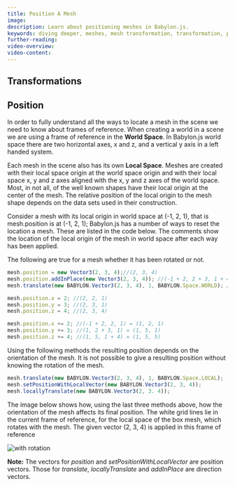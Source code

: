 ```yaml
---
title: Position A Mesh
image: 
description: Learn about positioning meshes in Babylon.js.
keywords: diving deeper, meshes, mesh transformation, transformation, position
further-reading:
video-overview:
video-content:
---
```


## Transformations
## Position
In order to fully understand all the ways to locate a mesh in the scene we need to know about frames of reference. When creating a world in a scene we are using a frame of reference in the **World Space**. In Babylon.js world space there are two horizontal axes, x and z, and a vertical y axis in a left handed system.

Each mesh in the scene also has its own **Local Space**.  Meshes are created with their local space origin at the world space origin and with their local space x, y and z axes aligned with the x, y and z axes of the world space. Most, in not all, of the well known shapes have their local origin at the center of the mesh. The relative position of the local origin to the mesh shape depends on the data sets used in their construction.

Consider a mesh with its local origin in world space at (-1, 2, 1), that is mesh.position is at (-1, 2, 1);
Babylon.js has a number of ways to reset the location a mesh. These are listed in the code below. The comments show the location of the local origin of the mesh in world space after each way has been applied.

The following are true for a mesh whether it has been rotated or not.

```javascript
mesh.position = new Vector3(2, 3, 4);//(2, 3, 4)
mesh.position.addInPlace(new Vector3(2, 3, 4)); //(-1 + 2, 2 + 3, 1 + 4) = (1, 5, 5)
mesh.translate(new BABYLON.Vector3(2, 3, 4), 1, BABYLON.Space.WORLD); //(-1 + 2, 2 + 3, 1 + 4) = (1, 5, 5)
```

```javascript
mesh.position.x = 2; //(2, 2, 1)
mesh.position.y = 3; //(2, 3, 1)
mesh.position.z = 4; //(2, 3, 4)
```

```javascript
mesh.position.x += 2; //(-1 + 2, 2, 1) = (1, 2, 1)
mesh.position.y += 3; //(1, 2 + 3, 1) = (1, 5, 1)
mesh.position.z += 4; //(1, 5, 1 + 4) = (1, 5, 5)
```

Using the following methods the resulting position depends on the orientation of the mesh. It is not possible to give a resulting position without knowing the rotation of the mesh.

```javascript
mesh.translate(new BABYLON.Vector3(2, 3, 4), 1, BABYLON.Space.LOCAL);
mesh.setPositionWithLocalVector(new BABYLON.Vector3(2, 3, 4));
mesh.locallyTranslate(new BABYLON.Vector3(2, 3. 4));
```

The image below shows how, using the last three methods above, how the orientation of the mesh affects its final position. The white grid lines lie in the current frame of reference, for the local space of the box mesh, which rotates with the mesh. The given vector (2, 3, 4) is applied in this frame of reference

![with rotation](/img/getstarted/translate2.png)

**Note:** The vectors for *position* and *setPositionWithLocalVector* are position vectors. Those for *translate*, *locallyTranslate* and *addInPlace* are direction vectors.


